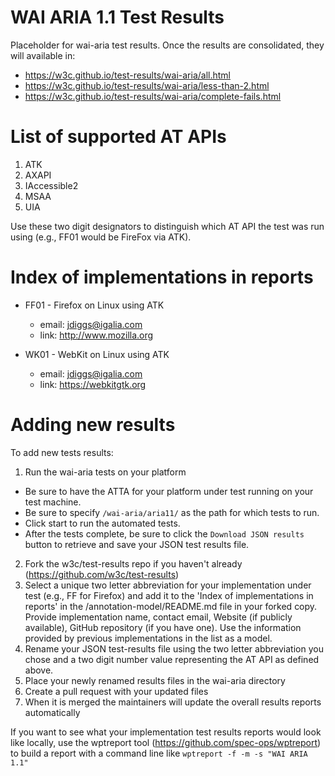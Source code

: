 WAI ARIA 1.1 Test Results
=========================

Placeholder for wai-aria test results.  Once the results are consolidated, they will 
available in:

* https://w3c.github.io/test-results/wai-aria/all.html
* https://w3c.github.io/test-results/wai-aria/less-than-2.html
* https://w3c.github.io/test-results/wai-aria/complete-fails.html

List of supported AT APIs
=========================

01. ATK
02. AXAPI
03. IAccessible2
04. MSAA
05. UIA

Use these two digit designators to distinguish which AT API the test was run using (e.g., FF01 would be FireFox via ATK).


Index of implementations in reports
===================================

* FF01 - Firefox on Linux using ATK
  * email: jdiggs@igalia.com
  * link: http://www.mozilla.org

* WK01 - WebKit on Linux using ATK
  * email: jdiggs@igalia.com
  * link: https://webkitgtk.org

Adding new results
==================

To add new tests results:

1. Run the wai-aria tests on your platform 
  * Be sure to have the ATTA for your platform under test running on your test machine.
  * Be sure to specify `/wai-aria/aria11/` as the path for which tests to run.
  * Click start to run the automated tests.
  * After the tests complete, be sure to click the `Download JSON results` button to retrieve and save your JSON test results file.
2. Fork the w3c/test-results repo if you haven't already (https://github.com/w3c/test-results)
3. Select a unique two letter abbreviation for your implementation under test (e.g., FF for Firefox) and add it to the 'Index of implementations in reports' in the /annotation-model/README.md file in your forked copy. Provide implementation name, contact email, Website (if publicly available), GitHub repository (if you have one). Use the information provided by previous implementations in the list as a model.
4. Rename your JSON test-results file using the two letter abbreviation you chose and a two digit number value representing the AT API as
   defined above.
5. Place your newly renamed results files in the wai-aria directory
6. Create a pull request with your updated files
7. When it is merged the maintainers will update the overall results reports automatically

If you want to see what your implementation test results reports would look like locally, use the wptreport tool (https://github.com/spec-ops/wptreport) to build a 
report with a command line like `wptreport -f -m -s "WAI ARIA 1.1"`

